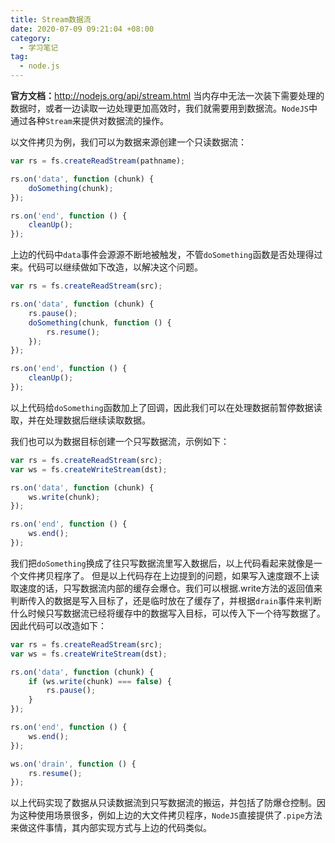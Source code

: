 ```yaml
---
title: Stream数据流
date: 2020-07-09 09:21:04 +08:00
category:
  - 学习笔记
tag:
  - node.js
---
```


**官方文档：**<http://nodejs.org/api/stream.html>
当内存中无法一次装下需要处理的数据时，或者一边读取一边处理更加高效时，我们就需要用到数据流。`NodeJS`中通过各种`Stream`来提供对数据流的操作。

以文件拷贝为例，我们可以为数据来源创建一个只读数据流：

```js
var rs = fs.createReadStream(pathname);

rs.on('data', function (chunk) {
    doSomething(chunk);
});

rs.on('end', function () {
    cleanUp();
});
```

上边的代码中`data`事件会源源不断地被触发，不管`doSomething`函数是否处理得过来。代码可以继续做如下改造，以解决这个问题。

```js
var rs = fs.createReadStream(src);

rs.on('data', function (chunk) {
    rs.pause();
    doSomething(chunk, function () {
        rs.resume();
    });
});

rs.on('end', function () {
    cleanUp();
});
```

以上代码给`doSomething`函数加上了回调，因此我们可以在处理数据前暂停数据读取，并在处理数据后继续读取数据。

我们也可以为数据目标创建一个只写数据流，示例如下：

```js
var rs = fs.createReadStream(src);
var ws = fs.createWriteStream(dst);

rs.on('data', function (chunk) {
    ws.write(chunk);
});

rs.on('end', function () {
    ws.end();
});
```

我们把`doSomething`换成了往只写数据流里写入数据后，以上代码看起来就像是一个文件拷贝程序了。
但是以上代码存在上边提到的问题，如果写入速度跟不上读取速度的话，只写数据流内部的缓存会爆仓。我们可以根据.write方法的返回值来判断传入的数据是写入目标了，还是临时放在了缓存了，并根据`drain`事件来判断什么时候只写数据流已经将缓存中的数据写入目标，可以传入下一个待写数据了。因此代码可以改造如下：

```js
var rs = fs.createReadStream(src);
var ws = fs.createWriteStream(dst);

rs.on('data', function (chunk) {
    if (ws.write(chunk) === false) {
        rs.pause();
    }
});

rs.on('end', function () {
    ws.end();
});

ws.on('drain', function () {
    rs.resume();
});

```

以上代码实现了数据从只读数据流到只写数据流的搬运，并包括了防爆仓控制。因为这种使用场景很多，例如上边的大文件拷贝程序，`NodeJS`直接提供了`.pipe`方法来做这件事情，其内部实现方式与上边的代码类似。
